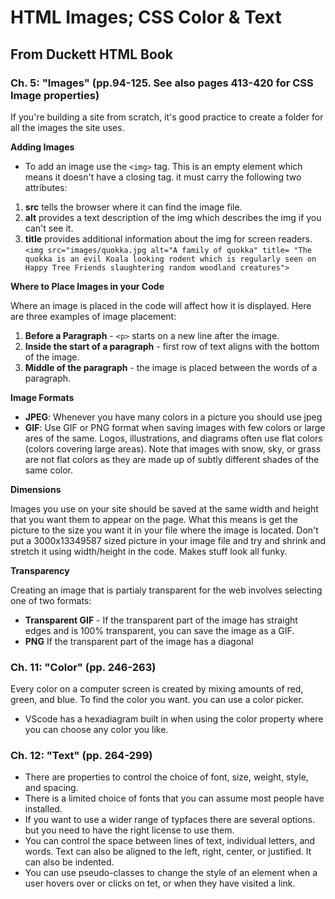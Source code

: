 # HTML Images; CSS Color & Text

## From Duckett HTML Book

### Ch. 5: "Images" (pp.94-125. See also pages 413-420 for CSS Image properties)

If you're building a site from scratch, it's good practice to create a folder for all the images the site uses. 

**Adding Images**

- To add an image use the ```<img>``` tag. This is an empty element which means it doesn't have a closing tag. it must carry the following two attributes:
1. **src** tells the browser where it can find the image file. 
1. **alt** provides a text description of the img which describes the img if you can't see it. 
1. **title** provides additional information about the img for screen readers. 
```<img src="images/quokka.jpg alt="A family of quokka" title= "The quokka is an evil Koala looking rodent which is regularly seen on Happy Tree Friends slaughtering random woodland creatures">```

**Where to Place Images in your Code**

Where an image is placed in the code will affect how it is displayed. Here are three examples of image placement:
1. **Before a Paragraph** - ```<p>``` starts on a new line after the image.
1. **Inside the start of a paragraph** - first row of text aligns with the bottom of the image. 
1. **Middle of the paragraph** - the image is placed between the words of a paragraph.

**Image Formats**

- **JPEG**: Whenever you have many colors in a picture you should use jpeg
- **GIF**: Use GIF or PNG format when saving images with few colors or large ares of the same. Logos, illustrations, and diagrams often use flat colors (colors covering large areas). Note that images with snow, sky, or grass are not flat colors as they are made up of subtly different shades of the same color.

**Dimensions**

Images you use on your site should be saved at the same width and height that you want them to appear on the page. 
What this means is get the picture to the size you want it in your file where the image is located. Don't put a 3000x13349587 sized picture in your image file and try and shrink and stretch it using width/height in the code. Makes stuff look all funky.

**Transparency**

Creating an image that is partialy transparent for the web involves selecting one of two formats:
- **Transparent GIF** - If the transparent part of the image has straight edges and is 100% transparent, you can save the image as a GIF.
- **PNG** If the transparent part of the image has a diagonal 

### Ch. 11: "Color" (pp. 246-263)

Every color on a computer screen is created by mixing amounts of red, green, and blue. To find the color you want. you can use a color picker. 

- VScode has a hexadiagram built in when using the color property where you can choose any color you like. 

### Ch. 12: "Text" (pp. 264-299)

- There are properties to control the choice of font, size, weight, style, and spacing. 
- There is a limited choice of fonts that you can assume most people have installed.
- If you want to use a wider range of typfaces there are several options. but you need to have the right license to use them. 
- You can control the space between lines of text, individual letters, and words. Text can also be aligned to the left, right, center, or justified. It can also be indented. 
- You can use pseudo-classes to change the style of an element when a user hovers over or clicks on tet, or when they have visited a link. 

## 
  